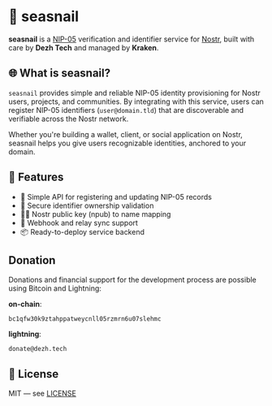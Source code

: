 # 🐌 seasnail

**seasnail** is a [NIP-05](https://github.com/nostr-protocol/nips/blob/master/05.md) verification and identifier service for [Nostr](https://nostr.com/), built with care by **Dezh Tech** and managed by **Kraken**.


## 🌐 What is seasnail?

`seasnail` provides simple and reliable NIP-05 identity provisioning for Nostr users, projects, and communities. By integrating with this service, users can register NIP-05 identifiers (`user@domain.tld`) that are discoverable and verifiable across the Nostr network.

Whether you're building a wallet, client, or social application on Nostr, seasnail helps you give users recognizable identities, anchored to your domain.

## 🚀 Features

* 🌱 Simple API for registering and updating NIP-05 records
* 🔐 Secure identifier ownership validation
* 🕵️‍♂️ Nostr public key (npub) to name mapping
* 🔁 Webhook and relay sync support
* 📦 Ready-to-deploy service backend

## Donation

Donations and financial support for the development process are possible using Bitcoin and Lightning:

**on-chain**:

```
bc1qfw30k9ztahppatweycnll05rzmrn6u07slehmc
```

**lightning**: 

```
donate@dezh.tech
```

## 📝 License

MIT — see [LICENSE](./LICENSE)
